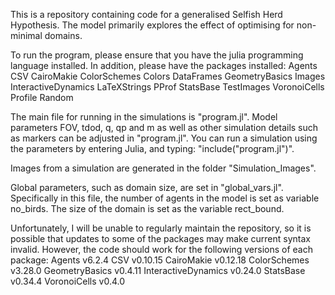This is a repository containing code for a generalised Selfish Herd Hypothesis. The model primarily explores the effect of optimising for non-minimal domains. 

To run the program, please ensure that you have the julia programming language installed. In addition, please have the packages installed: 
Agents
CSV
CairoMakie
ColorSchemes
Colors
DataFrames
GeometryBasics
Images
InteractiveDynamics
LaTeXStrings
PProf
StatsBase
TestImages
VoronoiCells
Profile
Random 

The main file for running in the simulations is "program.jl". Model parameters FOV, tdod, q, qp and m as well as other simulation details such as markers can be adjusted in "program.jl". You can run a simulation using the parameters by entering Julia, and typing: "include("program.jl")". 

Images from a simulation are generated in the folder "Simulation_Images". 

Global parameters, such as domain size, are set in "global_vars.jl". Specifically in this file, the number of agents in the model is set as variable no_birds. The size of the domain is set as the variable rect_bound.  

Unfortunately, I will be unable to regularly maintain the repository, so it is possible that updates to some of the packages may make current syntax invalid. However, the code should work for the following versions of each package:
Agents v6.2.4
CSV v0.10.15
CairoMakie v0.12.18
ColorSchemes v3.28.0
GeometryBasics v0.4.11
InteractiveDynamics v0.24.0
StatsBase v0.34.4
VoronoiCells v0.4.0

